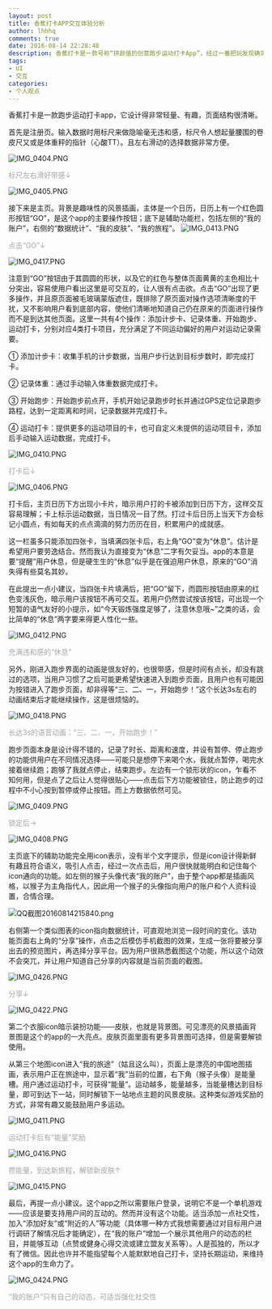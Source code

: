 ```yaml
---
layout: post
title: 香蕉打卡APP交互体验分析
author: lhhhq
comments: true
date: 2016-08-14 22:28:48
description: 香蕉打卡是一款号称“拼颜值的创意跑步运动打卡App”，经过一番把玩发现确实挺有特点的，于是做了一个小分析。
tags:
- UI
- 交互
categories:
- 个人观点
---
```


香蕉打卡是一款跑步运动打卡app，它设计得非常轻量、有趣，页面结构很清晰。

首先是注册页。输入数据时用标尺来做隐喻毫无违和感，标尺令人想起量腰围的卷皮尺又或是体重秤的指针（心酸TT）。且左右滑动的选择数据非常方便。

![IMG_0404.PNG](http://ce.sysu.edu.cn/hope/UploadFiles/Image/201608/63606809832169416665894.PNG "IMG_0404.PNG")

<span style="color: #A5A5A5;">标尺左右滑好带感↓</span>

![IMG_0405.PNG](http://ce.sysu.edu.cn/hope/UploadFiles/Image/201608/63606809832200616748327.PNG "IMG_0405.PNG")

接下来是主页。背景是趣味性的风景插画，主体是一个日历，日历上有一个红色圆形按钮“GO”，是这个app的主要操作按钮；底下是辅助功能栏，包括左侧的“我的账户”，右侧的“数据统计”、“我的皮肤”、“我的旅程”。 
![IMG_0413.PNG](http://ce.sysu.edu.cn/hope/UploadFiles/Image/201608/63606807789439428873661.PNG "IMG_0413.PNG")

<span style="color: #A5A5A5;">点击“GO”↓</span>

![IMG_0417.PNG](http://ce.sysu.edu.cn/hope/UploadFiles/Image/201608/63606807915690450551992.PNG "IMG_0417.PNG")

注意到“GO”按钮由于其圆圆的形状，以及它的红色与整体页面黄黄的主色相比十分突出，容易使用户看出这里是可交互的，让人很有点击欲。点击“GO”出现了更多操作，并且原页面被毛玻璃蒙版遮住，既排除了原页面对操作选项清晰度的干扰，又不影响用户看到底部内容，使他们清晰地知道自己仍在原来的页面进行操作而不是到达其他页面。这里一共有4个操作：添加计步卡、记录体重、开始跑步、运动打卡，分别对应4类打卡项目，充分满足了不同运动偏好的用户对运动记录需要。

① 添加计步卡：收集手机的计步数据，当用户步行达到目标步数时，即完成打卡。

② 记录体重：通过手动输入体重数据完成打卡。

③ 开始跑步：开始跑步前点开，手机开始记录跑步时长并通过GPS定位记录跑步路程，达到一定距离和时间，记录数据并完成打卡。

④ 运动打卡：提供更多的运动项目的卡，也可自定义未提供的运动项目卡，添加后手动输入运动数据，完成打卡。

![IMG_0410.PNG](http://ce.sysu.edu.cn/hope/UploadFiles/Image/201608/63606808082922744274261.PNG "IMG_0410.PNG")

<span style="color: #A5A5A5;">打卡后↓</span>

![IMG_0406.PNG](http://ce.sysu.edu.cn/hope/UploadFiles/Image/201608/63606808120612410455353.PNG "IMG_0406.PNG")

打卡后，主页日历下方出现小卡片，暗示用户打的卡被添加到日历下方，这样交互容易理解；卡上标示运动数据，当日情况一目了然。打过卡后日历上当天下方会标记小圆点，有如每天的点点滴滴的努力历历在目，积累用户的成就感。

这一栏虽多只能添加四张卡，当填满四张卡后，右上角“GO”变为“休息”。估计是希望用户要劳逸结合。然而我认为直接变为“休息”二字有欠妥当。app的本意是要“提醒”用户休息，但是硬生生的“休息”似乎是在强迫用户休息，原来的“GO”消失得有些莫名其妙。

在此提出一点小建议，当四张卡片填满后，把“GO”留下，而圆形按钮由原来的红色变浅灰色，暗示用户该按钮不再可交互。若用户仍然尝试按该按钮，可出现一个短暂的语气友好的小提示，如“今天锻炼强度足够了，注意休息哦~”之类的话，会比简单的“休息”两字要来得更人性化一些。

![IMG_0412.PNG](http://ce.sysu.edu.cn/hope/UploadFiles/Image/201608/63606808193495738415159.PNG)

<span style="color: #A5A5A5;">充满违和感的“休息”</span>

另外，刚进入跑步界面的动画是很友好的，也很带感，但是时间有点长，却没有跳过的选项，当用户习惯了之后可能更希望快速进入到跑步页面，且用户也有可能因为按错进入了跑步页面，却非得等“三、二、一，开始跑步！”这个长达3s左右的动画结束后才能继续操作，这是很烦恼的。

![IMG_0418.PNG](http://ce.sysu.edu.cn/hope/UploadFiles/Image/201608/63606808258313852354398.PNG)

<span style="color: #A5A5A5;">长达3s的语音动画：“三、二、一，开始跑步！”</span>

跑步页面本身是设计得不错的，记录了时长、距离和速度，并设有暂停、停止跑步的功能供用户在不同情况选择——可能只是想停下来喝个水，我就点暂停，喝完水接着继续跑；跑够了我就点停止，结束跑步。左边有一个锁形状的icon，乍看不知何用，但是点了之后让人觉得很贴心——点击后下方功能被锁住，防止跑步的过程中不小心按到暂停或停止按钮。而上方数据依然可见。

![IMG_0409.PNG](http://ce.sysu.edu.cn/hope/UploadFiles/Image/201608/63606808413300124542502.PNG "IMG_0409.PNG")

<span style="color: #A5A5A5;">锁定后→</span>

![IMG_0408.PNG](http://ce.sysu.edu.cn/hope/UploadFiles/Image/201608/63606808444453379232079.PNG "IMG_0408.PNG")

主页底下的辅助功能完全用icon表示，没有半个文字提示，但是icon设计得新鲜有趣且符合语义，吸引人点击，经过一次点击后，用户很快就能明白和记住每个icon通向的功能。如左侧的猴子头像代表“我的账户”，由于整个app都是插画风格，以猴子为主角指代人，因此用一个猴子的头像指向用户的账户和个人资料设置，合情合理。

![QQ截图20160814215840.png](http://ce.sysu.edu.cn/hope/UploadFiles/Image/201608/63606808730011880852535.png "QQ截图20160814215840.png")

右侧第一个类似图表的icon指向数据统计，可直观地浏览一段时间的变化。该功能页面右上角的“分享”操作，点击之后模仿手机截图的效果，生成一张将要被分享出去的预览图片，再选择分享平台。因为用户很熟悉截图这个功能，所以这个动效不会突兀，并让用户知道自己分享的内容就是当前页面的截图。

![IMG_0426.PNG](http://ce.sysu.edu.cn/hope/UploadFiles/Image/201608/63606809183208276885838.PNG "IMG_0426.PNG")

<span style="color: #A5A5A5;">分享↓</span>

![IMG_0422.PNG](http://ce.sysu.edu.cn/hope/UploadFiles/Image/201608/63606809061918063739828.PNG "IMG_0422.PNG")

第二个衣服icon暗示装扮功能——皮肤，也就是背景图。可见漂亮的风景插画背景图是这个的app的一大亮点。皮肤页面里面有更多背景图可选择，但是需要解锁使用。

从第三个地图icon进入“我的旅途”（姑且这么叫），页面上是漂亮的中国地图插画，表示用户正在旅途中，显示着“我”当前的位置，右下角（猴子头像）是能量槽。用户通过运动打卡，可获得“能量”。运动越多，能量越多，当能量槽达到目标量，即可到达下一站，同时解锁下一站地点主题的风景皮肤。这种类似游戏奖励的方式，非常有趣又能鼓励用户多运动。

![IMG_0411.PNG](http://ce.sysu.edu.cn/hope/UploadFiles/Image/201608/63606809235171968058025.PNG "IMG_0411.PNG")

<span style="color: #A5A5A5;">运动打卡后有“能量”奖励</span>

![IMG_0416.PNG](http://ce.sysu.edu.cn/hope/UploadFiles/Image/201608/63606808803113609222356.PNG "IMG_0416.PNG")

<span style="color: #A5A5A5;">攒能量，到达新旅程，解锁新皮肤↑</span>

![IMG_0415.PNG](http://ce.sysu.edu.cn/hope/UploadFiles/Image/201608/63606808824719647165435.PNG "IMG_0415.PNG")

最后，再提一点小建议。这个app之所以需要账户登录，说明它不是一个单机游戏——应该是要支持用户间的互动的。然而并没有这个功能。适当添加一点社交性，加入“添加好友”或“附近的人”等功能（具体哪一种方式我想需要通过对目标用户进行调研了解情况后才能确定），在“我的账户”增加一个展示其他用户的动态的栏目，并能够互动（点赞或健身心得交流或建立盟友关系等）。人是孤独的，所以才有了微信。因此也许并不能指望每个人能默默地自己打卡，坚持长期运动，来维持这个app的生命力了。

![IMG_0424.PNG](http://ce.sysu.edu.cn/hope/UploadFiles/Image/201608/63606809330612935776528.PNG "IMG_0424.PNG")

<span style="color: #A5A5A5;">“我的账户”只有自己的动态，可适当强化社交性</span>